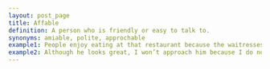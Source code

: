 ```yaml
---
layout: post_page
title: Affable
definition: A person who is friendly or easy to talk to.
synonyms: amiable, polite, approchable
example1: People enjoy eating at that restaurant because the waitresses are always so <strong>affable</strong>.
example2: Although he looks great, I won’t approach him because I do not believe he is very <strong>affable</strong>.
---
```

